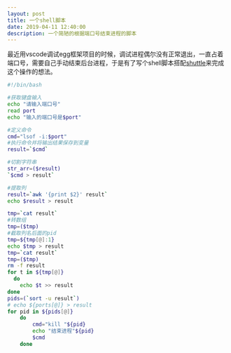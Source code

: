 ```yaml
---
layout: post
title: 一个shell脚本
date: 2019-04-11 12:40:00
description: 一个简陋的根据端口号结束进程的脚本
---
```

最近用vscode调试egg框架项目的时候，调试进程偶尔没有正常退出，一直占着端口号，需要自己手动结束后台进程，于是有了写个shell脚本搭配[shuttle](<https://github.com/fitztrev/shuttle>)来完成这个操作的想法。



```bash
#!/bin/bash

#获取键盘输入
echo "请输入端口号"
read port
echo "输入的端口号是$port"

#定义命令
cmd="lsof -i:$port"
#执行命令并将输出结果保存到变量
result=`$cmd`

#切割字符串
str_arr=($result)
`$cmd > result`

#提取列
result=`awk '{print $2}' result`
echo $result > result

tmp=`cat result`
#转数组
tmp=($tmp)
#截取列名后面的pid
tmp=${tmp[@]:1}
echo $tmp > result
tmp=`cat result`
tmp=($tmp)
rm -f result
for t in ${tmp[@]}
  do
    echo $t >> result
done
pids=(`sort -u result`)
# echo ${ports[@]} > result
for pid in ${pids[@]}
	do
		cmd="kill "${pid}
		echo "结束进程"${pid}
		$cmd
	done

```


